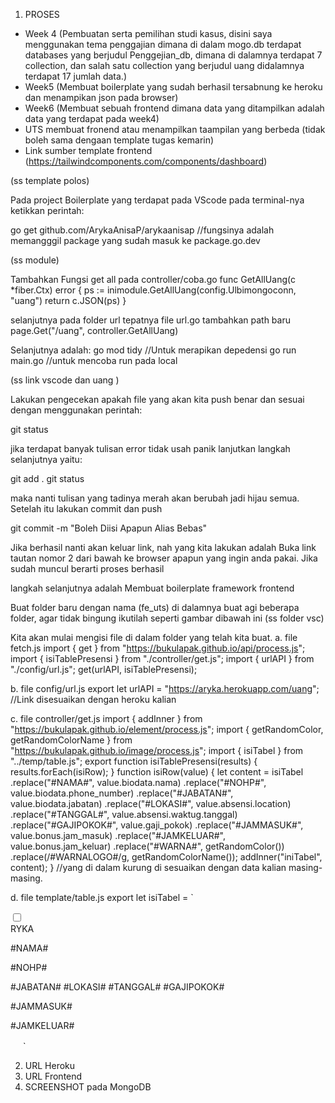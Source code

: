 1. PROSES

- Week 4 (Pembuatan serta pemilihan studi kasus, disini saya menggunakan tema penggajian dimana di dalam mogo.db terdapat databases yang berjudul  Penggejian_db, dimana  di dalamnya terdapat 7 collection, dan salah satu collection yang berjudul uang didalamnya terdapat 17 jumlah data.)
- Week5 (Membuat boilerplate yang sudah berhasil tersabnung ke heroku dan menampikan json pada browser)
- Week6 (Membuat sebuah frontend dimana data yang ditampilkan adalah data yang terdapat pada week4)
- UTS membuat fronend atau menampilkan taampilan yang berbeda (tidak boleh sama dengaan template tugas kemarin)
- Link sumber template frontend (https://tailwindcomponents.com/components/dashboard)

(ss template polos)

Pada project Boilerplate yang terdapat pada VScode pada terminal-nya ketikkan perintah:

go get github.com/ArykaAnisaP/arykaanisap //fungsinya adalah memangggil package yang sudah masuk ke package.go.dev

(ss  module)

Tambahkan Fungsi get all pada controller/coba.go 
func GetAllUang(c *fiber.Ctx) error {
	ps := inimodule.GetAllUang(config.Ulbimongoconn, "uang")
	return c.JSON(ps)
}

selanjutnya pada folder url tepatnya file url.go tambahkan path baru 
page.Get("/uang", controller.GetAllUang)

Selanjutnya adalah:
go mod tidy //Untuk merapikan depedensi
go run main.go //untuk mencoba run pada local


(ss link vscode dan uang )

Lakukan pengecekan apakah file yang akan kita push benar dan sesuai dengan menggunakan perintah: 

git status

jika terdapat banyak tulisan error tidak usah panik lanjutkan langkah selanjutnya yaitu:

git add .
git status

maka nanti tulisan yang tadinya merah akan berubah jadi hijau semua. Setelah itu lakukan commit dan push

git commit -m "Boleh Diisi Apapun Alias Bebas"

Jika berhasil nanti akan keluar link, nah yang kita lakukan adalah Buka link tautan nomor 2 dari bawah ke browser apapun yang ingin anda pakai. Jika sudah muncul berarti proses berhasil

langkah selanjutnya adalah Membuat boilerplate framework frontend

Buat folder baru dengan nama (fe_uts)
di dalamnya buat agi beberapa folder, agar tidak bingung ikutilah seperti gambar dibawah ini
(ss folder vsc)

Kita akan mulai mengisi file di dalam folder yang telah kita buat.
a. file fetch.js
import { get } from "https://bukulapak.github.io/api/process.js";
import { isiTablePresensi } from "./controller/get.js";
import { urlAPI } from "./config/url.js";
get(urlAPI, isiTablePresensi);

b. file config/url.js
export let urlAPI = "https://aryka.herokuapp.com/uang"; //Link disesuaikan dengan heroku kalian

c. file controller/get.js
import { addInner } from "https://bukulapak.github.io/element/process.js";
import { getRandomColor, getRandomColorName } from "https://bukulapak.github.io/image/process.js";
import { isiTabel } from "../temp/table.js";
export function isiTablePresensi(results) {
    results.forEach(isiRow);
}
function isiRow(value) {
    let content = isiTabel
      .replace("#NAMA#", value.biodata.nama)
      .replace("#NOHP#", value.biodata.phone_number)
      .replace("#JABATAN#", value.biodata.jabatan)
      .replace("#LOKASI#", value.absensi.location)
      .replace("#TANGGAL#", value.absensi.waktug.tanggal)
      .replace("#GAJIPOKOK#", value.gaji_pokok)
      .replace("#JAMMASUK#", value.bonus.jam_masuk)
      .replace("#JAMKELUAR#", value.bonus.jam_keluar)
      .replace("#WARNA#", getRandomColor())
      .replace(/#WARNALOGO#/g, getRandomColorName());
    addInner("iniTabel", content);
  }
//yang di dalam kurung di sesuaikan dengan data kalian masing-masing.


d. file template/table.js
export let isiTabel = 
`
<tr class="h-18 border-b border-coolGray-100">
    <th class="whitespace-nowrap px-4 bg-white text-left">
        <div class="flex items-center -m-2">
            <div class="w-auto p-2">
                <input class="w-4 h-4 bg-white rounded" type="checkbox">
            </div>
            <div class="w-auto p-2">
                <div class="flex items-center justify-center w-10 h-10 text-base font-medium text-#WARNALOGO#-600 bg-#WARNALOGO#-200 rounded-md">RYKA</div>
            </div>
            <div class="w-auto p-2">
                <p class="text-xs font-semibold text-coolGray-800">#NAMA#</p>
                <p class="text-xs font-medium text-coolGray-500">#NOHP#</p>
            </div>
        </div>
    </th>
    <th class="whitespace-nowrap px-4 bg-white text-sm font-medium text-coolGray-800 text-left">#JABATAN#</th>
    <th class="whitespace-nowrap px-4 bg-white text-sm font-medium text-coolGray-500 text-right">#LOKASI#</th>
    <th class="whitespace-nowrap px-4 bg-white text-sm font-medium text-#col#-500 text-left">#TANGGAL#</th>
    <th class="whitespace-nowrap px-4 bg-white text-sm font-medium text-#col#-500 text-left">#GAJIPOKOK#</th>
    <th class="whitespace-nowrap px-4 bg-white text-left">
        <div class="w-auto p-2">
        <p class="text-xs font-semibold text-coolGray-800">#JAMMASUK#</p>
        <p class="text-xs font-medium text-coolGray-500">#JAMKELUAR#</p>
        </div>
    </th>
    <th class="whitespace-nowrap pr-4 bg-white text-sm font-medium text-coolGray-800">
        <svg class="ml-auto" width="16" height="16" viewbox="0 0 16 16" fill="none" xmlns="http://www.w3.org/2000/svg">
            <path d="M8 6.66669C7.73629 6.66669 7.47851 6.74489 7.25924 6.89139C7.03998 7.0379 6.86908 7.24614 6.76816 7.48978C6.66724 7.73341 6.64084 8.0015 6.69229 8.26014C6.74373 8.51878 6.87072 8.75636 7.05719 8.94283C7.24366 9.1293 7.48124 9.25629 7.73988 9.30773C7.99852 9.35918 8.26661 9.33278 8.51025 9.23186C8.75388 9.13094 8.96212 8.96005 9.10863 8.74078C9.25514 8.52152 9.33333 8.26373 9.33333 8.00002C9.33333 7.6464 9.19286 7.30726 8.94281 7.05721C8.69276 6.80716 8.35362 6.66669 8 6.66669ZM3.33333 6.66669C3.06963 6.66669 2.81184 6.74489 2.59257 6.89139C2.37331 7.0379 2.20241 7.24614 2.10149 7.48978C2.00058 7.73341 1.97417 8.0015 2.02562 8.26014C2.07707 8.51878 2.20405 8.75636 2.39052 8.94283C2.57699 9.1293 2.81457 9.25629 3.07321 9.30773C3.33185 9.35918 3.59994 9.33278 3.84358 9.23186C4.08721 9.13094 4.29545 8.96005 4.44196 8.74078C4.58847 8.52152 4.66667 8.26373 4.66667 8.00002C4.66667 7.6464 4.52619 7.30726 4.27614 7.05721C4.02609 6.80716 3.68696 6.66669 3.33333 6.66669ZM12.6667 6.66669C12.403 6.66669 12.1452 6.74489 11.9259 6.89139C11.7066 7.0379 11.5357 7.24614 11.4348 7.48978C11.3339 7.73341 11.3075 8.0015 11.359 8.26014C11.4104 8.51878 11.5374 8.75636 11.7239 8.94283C11.9103 9.1293 12.1479 9.25629 12.4065 9.30773C12.6652 9.35918 12.9333 9.33278 13.1769 9.23186C13.4205 9.13094 13.6288 8.96005 13.7753 8.74078C13.9218 8.52152 14 8.26373 14 8.00002C14 7.6464 13.8595 7.30726 13.6095 7.05721C13.3594 6.80716 13.0203 6.66669 12.6667 6.66669Z" fill="#WARNA#"></path>
        </svg>
    </th>
</tr>`

2. URL Heroku
3. URL Frontend
4. SCREENSHOT pada MongoDB